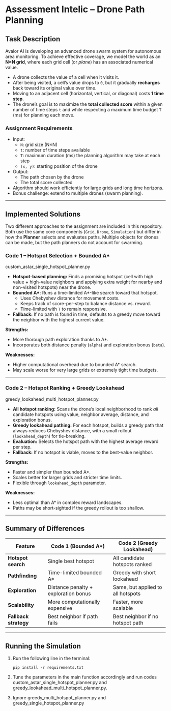 # Assessment Intelic – Drone Path Planning

## Task Description  

Avalor AI is developing an advanced drone swarm system for autonomous area monitoring. To achieve effective coverage, we model the world as an **N×N grid**, where each grid cell (or *plane*) has an associated numerical value.  

- A drone collects the value of a cell when it visits it.  
- After being visited, a cell’s value drops to `0`, but it gradually **recharges** back toward its original value over time.  
- Moving to an adjacent cell (horizontal, vertical, or diagonal) costs **1 time step**.  
- The drone’s goal is to maximize the **total collected score** within a given number of time steps `t` and while respecting a maximum time budget `T` (ms) for planning each move.  

### Assignment Requirements  
- Input:  
  - `N`: grid size (N×N)  
  - `t`: number of time steps available  
  - `T`: maximum duration (ms) the planning algorithm may take at each step  
  - `(x, y)`: starting position of the drone  
- Output:  
  - The path chosen by the drone  
  - The total score collected  
- Algorithm should work efficiently for large grids and long time horizons.  
- Bonus challenge: extend to multiple drones (swarm planning).  

---

## Implemented Solutions  

Two different approaches to the assignment are included in this repository. Both use the same core components (`Grid`, `Drone`, `Simulation`) but differ in how the **Planner** selects and evaluates paths. Multiple objects for drones can be made, but the path planners do not account for swarming.

### **Code 1 – Hotspot Selection + Bounded A\***  
custom_astar_single_hotspot_planner.py
- **Hotspot-based planning:** Finds a promising hotspot (cell with high value + high-value neighbors and applying extra weight for nearby and non-visited hotspots) near the drone.  
- **Bounded A\***: Runs a time-limited A\*-like search toward that hotspot.  
  - Uses Chebyshev distance for movement costs.  
  - Keeps track of score-per-step to balance distance vs. reward.  
  - Time-limited with `T` to remain responsive.  
- **Fallback:** If no path is found in time, defaults to a greedy move toward the neighbor with the highest current value.  

**Strengths:**  
- More thorough path exploration thanks to A\*.  
- Incorporates both distance penalty (`alpha`) and exploration bonus (`beta`).  

**Weaknesses:**  
- Higher computational overhead due to bounded A\* search.  
- May scale worse for very large grids or extremely tight time budgets.  

---

### **Code 2 – Hotspot Ranking + Greedy Lookahead**
greedy_lookahead_multi_hotspot_planner.py
- **All hotspot ranking:** Scans the drone’s local neighborhood to rank *all* candidate hotspots using value, neighbor average, distance, and exploration bonus.  
- **Greedy lookahead pathing:** For each hotspot, builds a greedy path that always reduces Chebyshev distance, with a small rollout (`lookahead_depth`) for tie-breaking.  
- **Evaluation:** Selects the hotspot path with the highest average reward per step.  
- **Fallback:** If no hotspot is viable, moves to the best-value neighbor.  

**Strengths:**  
- Faster and simpler than bounded A\*.  
- Scales better for larger grids and stricter time limits.  
- Flexible through `lookahead_depth` parameter.  

**Weaknesses:**  
- Less optimal than A\* in complex reward landscapes.  
- Paths may be short-sighted if the greedy rollout is too shallow.  

---

## Summary of Differences  

| Feature                  | Code 1 (Bounded A\*)             | Code 2 (Greedy Lookahead)        |
|--------------------------|----------------------------------|----------------------------------|
| **Hotspot search**       | Single best hotspot              | All candidate hotspots ranked    |
| **Pathfinding**          | Time-limited bounded A\*         | Greedy with short lookahead      |
| **Exploration**          | Distance penalty + exploration bonus | Same, but applied to all hotspots |
| **Scalability**          | More computationally expensive   | Faster, more scalable            |
| **Fallback strategy**    | Best neighbor if path fails      | Best neighbor if no hotspot path |

---

## Running the Simulation  

1. Run the following line in the terminal:
   ```
   pip install -r requirements.txt
   ```

2. Tune the parameters in the main function accordingly and run codes custom_astar_single_hotspot_planner.py and greedy_lookahead_multi_hotspot_planner.py.

3. Ignore greedy_multi_hotspot_planner.py and greedy_single_hotspot_planner.py